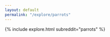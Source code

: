 ```yaml
---
layout: default
permalink: "/explore/parrots"
---
```


{% include explore.html subreddit="parrots" %}

